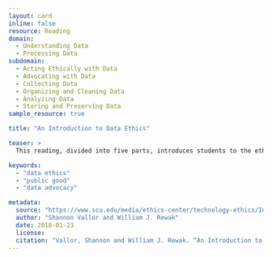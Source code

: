 ```yaml
---
layout: card
inline: false
resource: Reading
domain:
  - Understanding Data
  - Processing Data
subdomain:
  - Acting Ethically with Data
  - Advocating with Data
  - Collecting Data
  - Organizing and Cleaning Data
  - Analyzing Data
  - Storing and Preserving Data
sample_resource: true

title: "An Introduction to Data Ethics"

teaser: >
  This reading, divided into five parts, introduces students to the ethics of data practice and includes discussions about data benefits and harms; challenges and obligations of ethical data practice; and ethical frameworks and best practices for data practitioners. Note: This document was originally designed, and thus can be used, as a module.  

keywords:
  - "data ethics"
  - "public good"
  - "data advocacy"

metadata:
  source: "https://www.scu.edu/media/ethics-center/technology-ethics/IntroToDataEthics.pdf"
  author: "Shannon Vallor and William J. Rewak"
  date: 2018-01-23
  license: 
  citation: "Vallor, Shannon and William J. Rewak. “An Introduction to Data Ethics." Markkula Center for Applied Ethics. https://www.scu.edu/ethics/focus-areas/technology-ethics/resources/an-introduction-to-data-ethics/. 
---
```

